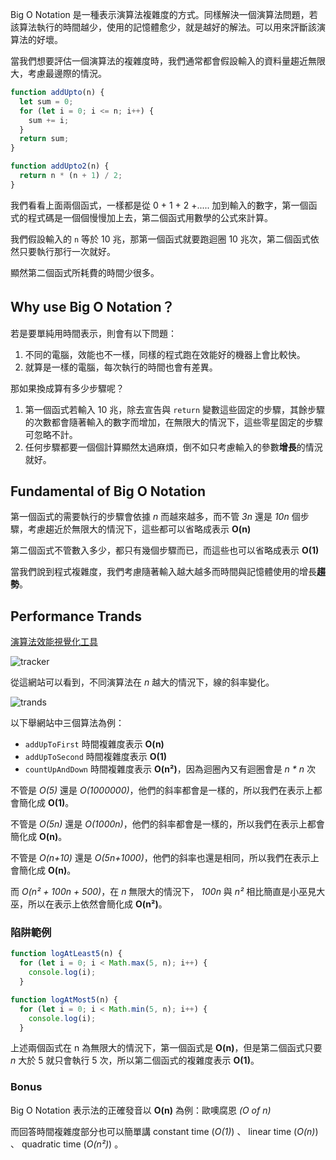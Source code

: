 <!-- Day 1 這到底是什麼符號喔齁齁齁齁齁 - Big O Notation -->

Big O Notation 是一種表示演算法複雜度的方式。同樣解決一個演算法問題，若該算法執行的時間越少，使用的記憶體愈少，就是越好的解法。可以用來評斷該演算法的好壞。

當我們想要評估一個演算法的複雜度時，我們通常都會假設輸入的資料量趨近無限大，考慮最邊際的情況。

```js
function addUpto(n) {
  let sum = 0;
  for (let i = 0; i <= n; i++) {
    sum += i;
  }
  return sum;
}
```
```js
function addUpto2(n) {
  return n * (n + 1) / 2;
}
```

我們看看上面兩個函式，一樣都是從 0 + 1 + 2 +..... 加到輸入的數字，第一個函式的程式碼是一個個慢慢加上去，第二個函式用數學的公式來計算。

我們假設輸入的 `n` 等於 10 兆，那第一個函式就要跑迴圈 10 兆次，第二個函式依然只要執行那行一次就好。

顯然第二個函式所耗費的時間少很多。

## Why use Big O Notation？

若是要單純用時間表示，則會有以下問題：
1. 不同的電腦，效能也不一樣，同樣的程式跑在效能好的機器上會比較快。
2. 就算是一樣的電腦，每次執行的時間也會有差異。

那如果換成算有多少步驟呢？
1. 第一個函式若輸入 10 兆，除去宣告與 `return` 變數這些固定的步驟，其餘步驟的次數都會隨著輸入的數字而增加，在無限大的情況下，這些零星固定的步驟可忽略不計。
2. 任何步驟都要一個個計算顯然太過麻煩，倒不如只考慮輸入的參數**增長**的情況就好。

## Fundamental of Big O Notation

第一個函式的需要執行的步驟會依據 *n* 而越來越多，而不管 *3n* 還是 *10n* 個步驟，考慮趨近於無限大的情況下，這些都可以省略成表示 **O(n)**

第二個函式不管數入多少，都只有幾個步驟而已，而這些也可以省略成表示 **O(1)**

當我們說到程式複雜度，我們考慮隨著輸入越大越多而時間與記憶體使用的增長**趨勢**。

## Performance Trands

[演算法效能視覺化工具](https://rithmschool.github.io/function-timer-demo/)

![tracker](https://www.jablog.site/assets/images/tracker-2687d1fd1d937cc1473bd7dd3a5b9225.jpg)

從這網站可以看到，不同演算法在 *n* 越大的情況下，線的斜率變化。

![trands](./trands.jpg)

以下舉網站中三個算法為例：

- `addUpToFirst` 時間複雜度表示 **O(n)**
- `addUpToSecond` 時間複雜度表示 **O(1)**
- `countUpAndDown` 時間複雜度表示 **O(n²)**，因為迴圈內又有迴圈會是 *n * n* 次

不管是 *O(5)* 還是 *O(1000000)*，他們的斜率都會是一樣的，所以我們在表示上都會簡化成 **O(1)**。

不管是 *O(5n)* 還是 *O(1000n)*，他們的斜率都會是一樣的，所以我們在表示上都會簡化成 **O(n)**。

不管是 *O(n+10)* 還是 *O(5n+1000)*，他們的斜率也還是相同，所以我們在表示上會簡化成 **O(n)**。

而 *O(n² + 100n + 500)*，在 *n* 無限大的情況下， *100n* 與 *n²* 相比簡直是小巫見大巫，所以在表示上依然會簡化成 **O(n²)**。

### 陷阱範例

```js
function logAtLeast5(n) {
  for (let i = 0; i < Math.max(5, n); i++) {
    console.log(i);
  }
```

```js
function logAtMost5(n) {
  for (let i = 0; i < Math.min(5, n); i++) {
    console.log(i);
  }
```

上述兩個函式在 n 為無限大的情況下，第一個函式是 **O(n)**，但是第二個函式只要 *n* 大於 5 就只會執行 5 次，所以第二個函式的複雜度表示 **O(1)**。

### Bonus

Big O Notation 表示法的正確發音以 **O(n)** 為例：歐噢腐恩 *(O of n)*

而回答時間複雜度部分也可以簡單講 constant time (*O(1)*) 、 linear time (*O(n)*) 、 quadratic time (*O(n²)*) 。
